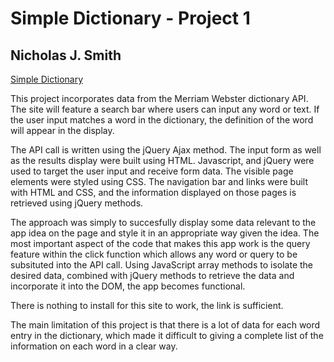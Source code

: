 # Simple Dictionary - Project 1
## Nicholas J. Smith

[Simple Dictionary](https://simpledictionary.onrender.com/)


This project incorporates data from the Merriam Webster dictionary API. The site will feature a search bar where users can input any word or text. If the user input matches a word in the dictionary, the definition of the word will appear in the display.

The API call is written using the jQuery Ajax method. The input form as well as the results display were built using HTML. Javascript, and jQuery were used to target the user input and receive form data. The visible page elements were styled using CSS. The navigation bar and links were built with HTML and CSS, and the information displayed on those pages is retrieved using jQuery methods.

The approach was simply to succesfully display some data relevant to the app idea on the page and style it in an appropriate way given the idea. The most important aspect of the code that makes this app work is the query feature within the click function which allows any word or query to be subsituted into the API call. Using JavaScript array methods to isolate the desired data, combined with jQuery methods to retrieve the data and incorporate it into the DOM, the app becomes functional.

There is nothing to install for this site to work, the link is sufficient.

The main limitation of this project is that there is a lot of data for each word entry in the dictionary, which made it difficult to giving a complete list of the information on each word in a clear way.